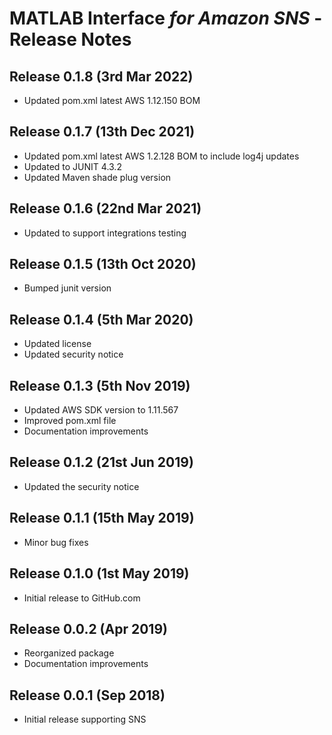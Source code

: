 # MATLAB Interface *for Amazon SNS* - Release Notes

## Release 0.1.8 (3rd Mar 2022)
* Updated pom.xml latest AWS 1.12.150 BOM

## Release 0.1.7 (13th Dec 2021)

* Updated pom.xml latest AWS 1.2.128 BOM to include log4j updates
* Updated to JUNIT 4.3.2
* Updated Maven shade plug version

## Release 0.1.6 (22nd Mar 2021)
* Updated to support integrations testing

## Release 0.1.5 (13th Oct 2020)
* Bumped junit version

## Release 0.1.4 (5th Mar 2020)
* Updated license
* Updated security notice

## Release 0.1.3 (5th Nov 2019)
* Updated AWS SDK version to 1.11.567
* Improved pom.xml file
* Documentation improvements

## Release 0.1.2 (21st Jun 2019)
* Updated the security notice

## Release 0.1.1 (15th May 2019)
* Minor bug fixes

## Release 0.1.0 (1st May 2019)
* Initial release to GitHub.com

## Release 0.0.2 (Apr 2019)
* Reorganized package
* Documentation improvements

## Release 0.0.1 (Sep 2018)
* Initial release supporting SNS

[//]: #  (Copyright 2019-2020 The MathWorks, Inc.)

